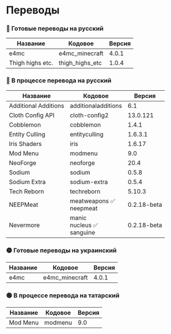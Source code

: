 # Переводы

### 🔴 Готовые переводы на русский

| Название | Кодовое | Версия |
| - | - | - |
| e4mc | e4mc_minecraft | 4.0.1 |
| Thigh highs etc. | thigh_highs_etc | 1.0.4 |

### 🔴 В процессе перевода на русский

| Название | Кодовое | Версия |
| - | - | - |
| Additional Additions | additionaladditions | 6.1 |
| Cloth Config API | cloth-config2 | 13.0.121 |
| Cobblemon | cobblemon | 1.4.1 |
| Entity Culling | entityculling | 1.6.3.1 |
| Iris Shaders | iris | 1.6.17 |
| Mod Menu | modmenu | 9.0 |
| NeoForge | neoforge | 20.4 |
| Sodium | sodium | 0.5.8 |
| Sodium Extra | sodium-extra | 0.5.4 |
| Tech Reborn | techreborn | 5.10.3 |
| NEEPMeat | meatweapons ✅<br>neepmeat | 0.2.18-beta |
| Nevermore | manic<br>nucleus ✅<br>sanguine | 0.2.18-beta |

### 🟡 Готовые переводы на украинский

| Название | Кодовое | Версия |
| - | - | - |
| e4mc | e4mc_minecraft | 4.0.1 |

### 🟢 В процессе перевода на татарский

| Название | Кодовое | Версия |
| - | - | - |
| Mod Menu | modmenu | 9.0 |